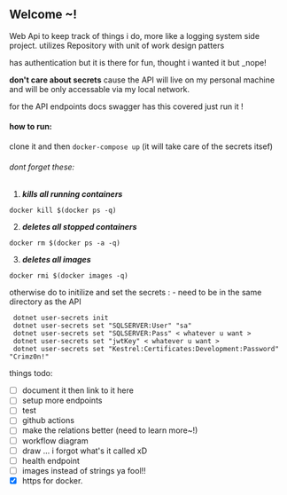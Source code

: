 ## Welcome ~!

Web Api to keep track of things i do, more like a logging system side project.
utilizes Repository with unit of work design patters

has authentication but it is there for fun, thought i wanted it but _nope!

**don't care about secrets** cause the API will live on my personal machine and will be only accessable via my local network.

for the API endpoints docs swagger has this covered just run it !

####  how to run:
clone it
and then 
``` docker-compose up ``` 
(it will take care of the secrets itsef)
###### dont forget these: 
1. **_kills all running containers_**
``` 
docker kill $(docker ps -q)
```
2. **_deletes all stopped containers_**
```
docker rm $(docker ps -a -q)
```
3. **_deletes all images_**
```
docker rmi $(docker images -q)
```

otherwise do to initilize and set the secrets :
	- need to be in the same directory as the API
```
 dotnet user-secrets init
 dotnet user-secrets set "SQLSERVER:User" "sa"
 dotnet user-secrets set "SQLSERVER:Pass" < whatever u want >
 dotnet user-secrets set "jwtKey" < whatever u want >
 dotnet user-secrets set "Kestrel:Certificates:Development:Password" "Crimz0n!" 
```

things todo:
- [ ] document it then link to it here
- [ ] setup more endpoints
- [ ] test
- [ ] github actions
- [ ] make the relations better (need to learn more~!)
- [ ] workflow diagram
- [ ] draw ... i forgot what's it called xD
- [ ] health endpoint
- [ ] images instead of strings ya fool!!
- [x] https for docker.
